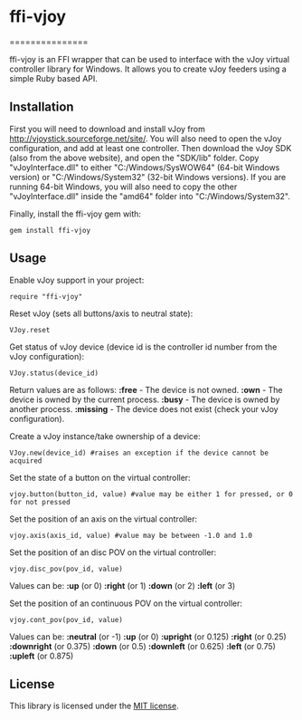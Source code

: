 # ffi-vjoy
===============

ffi-vjoy is an FFI wrapper that can be used to interface with the vJoy virtual controller library for Windows. It allows you to create vJoy feeders using a simple Ruby based API.

Installation
------
First you will need to download and install vJoy from http://vjoystick.sourceforge.net/site/. You will also need to open the vJoy configuration, and add at least one controller. Then download the vJoy SDK (also from the above website), and open the "SDK/lib" folder. Copy "vJoyInterface.dll" to either "C:/Windows/SysWOW64" (64-bit Windows version) or "C:/Windows/System32" (32-bit Windows versions). If you are running 64-bit Windows, you will also need to copy the other "vJoyInterface.dll" inside the "amd64" folder into "C:/Windows/System32".

Finally, install the ffi-vjoy gem with:
```
gem install ffi-vjoy
```

Usage
------

Enable vJoy support in your project:
```
require "ffi-vjoy"
```

Reset vJoy (sets all buttons/axis to neutral state):
```
VJoy.reset
```

Get status of vJoy device (device id is the controller id number from the vJoy configuration):
```
VJoy.status(device_id)
```
Return values are as follows:
**:free** - The device is not owned.
**:own** - The device is owned by the current process.
**:busy** - The device is owned by another process.
**:missing** - The device does not exist (check your vJoy configuration).

Create a vJoy instance/take ownership of a device:
```
VJoy.new(device_id) #raises an exception if the device cannot be acquired
```

Set the state of a button on the virtual controller:
```
vjoy.button(button_id, value) #value may be either 1 for pressed, or 0 for not pressed
```

Set the position of an axis on the virtual controller:
```
vjoy.axis(axis_id, value) #value may be between -1.0 and 1.0
```

Set the position of an disc POV on the virtual controller:
```
vjoy.disc_pov(pov_id, value)
```
Values can be:
**:up** (or 0)
**:right** (or 1)
**:down** (or 2)
**:left** (or 3)

Set the position of an continuous POV on the virtual controller:
```
vjoy.cont_pov(pov_id, value)
```
Values can be:
**:neutral** (or -1)
**:up** (or 0)
**:upright** (or 0.125)
**:right** (or 0.25)
**:downright** (or 0.375)
**:down** (or 0.5)
**:downleft** (or 0.625)
**:left** (or 0.75)
**:upleft** (or 0.875)

License
------

This library is licensed under the [MIT license](http://www.opensource.org/licenses/mit-license.php).
